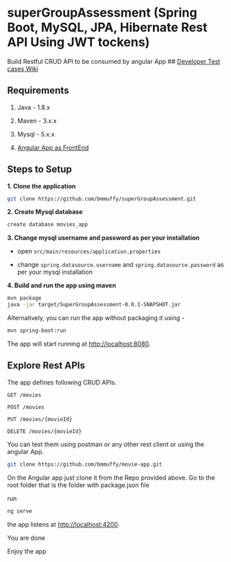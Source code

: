 # superGroupAssessment  (Spring Boot, MySQL, JPA, Hibernate Rest API Using JWT tockens)

Build Restful CRUD API to be consumed by angular App  ## [Developer Test cases Wiki](../../wiki)
## Requirements

1. Java - 1.8.x

2. Maven - 3.x.x

3. Mysql - 5.x.x

4. [Angular App as FrontEnd](https://github.com/bmmuffy/movie-app)

## Steps to Setup

**1. Clone the application**

```bash
git clone https://github.com/bmmuffy/superGroupAssessment.git
```

**2. Create Mysql database**
```bash
create database movies_app
```

**3. Change mysql username and password as per your installation**

+ open `src/main/resources/application.properties`

+ change `spring.datasource.username` and `spring.datasource.password` as per your mysql installation

**4. Build and run the app using maven**

```bash
mvn package
java -jar target/SuperGroupAssessment-0.0.1-SNAPSHOT.jar
```

Alternatively, you can run the app without packaging it using -

```bash
mvn spring-boot:run
```

The app will start running at <http://localhost:8080>.



## Explore Rest APIs

The app defines following CRUD APIs.

    GET /movies
    
    POST /movies
    
    PUT /movies/{movieId}
    
    DELETE /movies/{movieId}

You can test them using postman or any other rest client or using the angular App.
```bash
git clone https://github.com/bmmuffy/movie-app.git
```


On the Angular app just clone it from the Repo provided above.
Go to the root folder that is the folder with package.json file

run 

```bash
ng serve
```

the app listens at <http://localhost:4200>.

You are done 

Enjoy the app 







